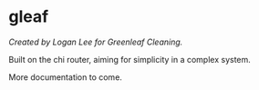 # gleaf

*Created by Logan Lee for Greenleaf Cleaning.*

Built on the chi router, aiming for simplicity in a complex system.


More documentation to come.